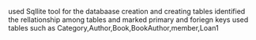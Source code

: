 used Sqllite tool for the databaase creation and creating tables 
identified the rellationship among tables and marked primary and foriegn keys 
used tables such as Category,Author,Book,BookAuthor,member,Loan1
